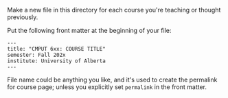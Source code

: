 Make a new file in this directory for each course you're teaching or thought previously.

Put the following front matter at the beginning of your file:

```
---
title: "CMPUT 6xx: COURSE TITLE"
semester: Fall 202x
institute: University of Alberta
---
```

File name could be anything you like, and it's used to create the permalink for course page;
unless you explicitly set `permalink` in the front matter. 